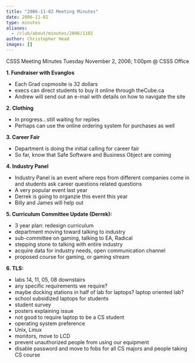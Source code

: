 ```yaml
---
title: "2006-11-02 Meeting Minutes"
date: 2006-11-02
type: minutes
aliases:
  - /club/about/minutes/2006/1102
author: Christopher Head
images: []
---
```


CSSS Meeting Minutes
Tuesday November 2, 2006; 1:00pm @ CSSS Office

**1\. Fundraiser with Evanglos**

*   Each Grad copmosite is 32 dollars
*   execs can direct students to buy it online through theCube.ca
*   Andrew will send out an e-mail with details on how to navigate the site

**2\. Clothing**

*   In progress...still waiting for replies
*   Perhaps can use the online ordering system for purchases as well

**3\. Career Fair**

*   Department is doing the initial calling for career fair
*   So far, know that Safe Software and Business Object are coming

**4\. Industry Panel**

*   Industry Panel is an event where reps from different companies come in and students ask career questions related questions
*   A very popular event last year
*   Derrek is going to organzie this event this year
*   Billy and James will help out

**5\. Curriculum Committee Update (Derrek):**

*   3 year plan: redesign curriculum
*   department moving toward talking to industry
*   sub-committee on gaming, talking to EA, Radical
*   stepping stone to talking with entire industry
*   acquire data for industry needs, open communication channel
*   proposed course for gaming, or gaming stream

**6\. TLS:**

*   labs 14, 11, 05, 08 downstairs
*   any specific requirements we require?
*   maybe docking stations in half of lab for laptops? laptop oriented lab?
*   school subsidized laptops for students
*   student survey
*   posters explaining issue
*   not good to require laptop to be a CS student
*   operating system preference
*   Unix, Linux
*   monitors, move to LCD
*   prevent unauthorized people from using our equipment
*   disable password and move to fobs for all CS majors and people taking CS course
